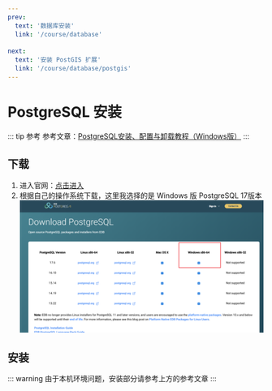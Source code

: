 ```yaml
---
prev:
  text: '数据库安装'
  link: '/course/database'

next:
  text: '安装 PostGIS 扩展'
  link: '/course/database/postgis'
---
```


# PostgreSQL 安装

::: tip 参考
参考文章：[PostgreSQL安装、配置与卸载教程（Windows版）](https://www.icode504.com/posts/35.html)
:::


## 下载

1. 进入官网：[点击进入](https://www.enterprisedb.com/downloads/postgres-postgresql-downloads)
2. 根据自己的操作系统下载，这里我选择的是 Windows 版 PostgreSQL 17版本
![](../../public/imgs/database/pgsql01.png)


## 安装

::: warning
由于本机环境问题，安装部分请参考上方的参考文章
:::